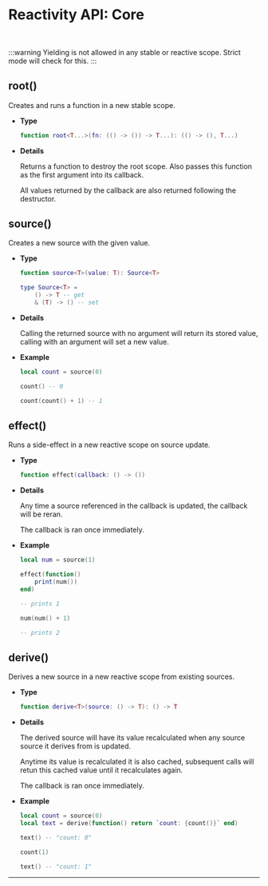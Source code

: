 # Reactivity API: Core

<br/>

:::warning
Yielding is not allowed in any stable or reactive scope. Strict mode will check
for this.
:::

## root()

Creates and runs a function in a new stable scope.

- **Type**

    ```lua
    function root<T...>(fn: (() -> ()) -> T...): (() -> (), T...)
    ```

- **Details**

    Returns a function to destroy the root scope. Also passes this function as
    the first argument into its callback.

    All values returned by the callback are also returned following the destructor.

## source()

Creates a new source with the given value.

- **Type**

    ```lua
    function source<T>(value: T): Source<T>

    type Source<T> =
        () -> T -- get
        & (T) -> () -- set
    ```

- **Details**

    Calling the returned source with no argument will return its stored value,
    calling with an argument will set a new value.

- **Example**

    ```lua
    local count = source(0)

    count() -- 0

    count(count() + 1) -- 1
    ```

## effect()

Runs a side-effect in a new reactive scope on source update.

- **Type**

    ```lua
    function effect(callback: () -> ())
    ```

- **Details**

    Any time a source referenced in the callback is updated, the callback will
    be reran.

    The callback is ran once immediately.

- **Example**

    ```lua
    local num = source(1)

    effect(function()
        print(num())
    end)

    -- prints 1

    num(num() + 1)

    -- prints 2
    ```

## derive()

Derives a new source in a new reactive scope from existing sources.

- **Type**

    ```lua
    function derive<T>(source: () -> T): () -> T
    ```

- **Details**

    The derived source will have its value recalculated when any source source
    it derives from is updated.

    Anytime its value is recalculated it is also cached, subsequent calls will
    retun this cached value until it recalculates again.

    The callback is ran once immediately.

- **Example**

    ```lua
    local count = source(0)
    local text = derive(function() return `count: {count()}` end)

    text() -- "count: 0"

    count(1)

    text() -- "count: 1"
    ```

--------------------------------------------------------------------------------
